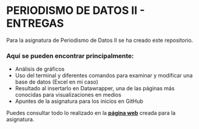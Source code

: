 # PERIODISMO DE DATOS II - ENTREGAS 

Para la asignatura de Periodismo de Datos II se ha creado este repositorio. 

### Aquí se pueden encontrar principalmente:
- Análisis de gráficos
- Uso del terminal y diferentes comandos para examinar y modificar una base de datos (Excel en mi caso)
- Resultado al insertarlo en Datawrapper, una de las páginas más conocidas para visualizaciones en medios
- Apuntes de la asignatura para los inicios en GitHub

Puedes consultar todo lo realizado en la **[página web](https://irinaparra.github.io/entregas-datos/index.html)** creada para la asignatura. 


